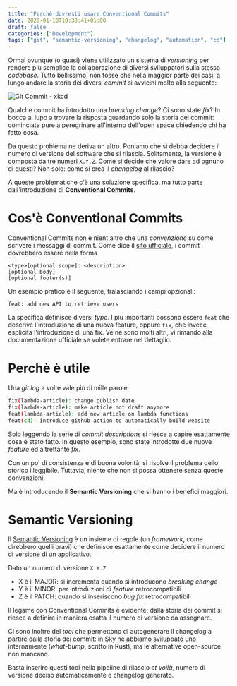 ```yaml
---
title: "Perchè dovresti usare Conventional Commits"
date: 2020-01-10T10:30:41+01:00
draft: false
categories: ["Development"]
tags: ["git", "semantic-versioning", "changelog", "automation", "cd"]
---
```


Ormai ovunque (o quasi) viene utilizzato un sistema di *versioning* per rendere più semplice la collaborazione di diversi sviluppatori sulla stessa *codebase*. Tutto bellissimo, non fosse che nella maggior parte dei casi, a lungo andare la storia dei diversi *commit* si avvicini molto alla seguente:

![Git Commit - xkcd](/img/articles/git_commit.png)

Qualche commit ha introdotto una *breaking change*? Ci sono state *fix*? In bocca al lupo a trovare la risposta guardando solo la storia dei commit: cominciate pure a peregrinare all'interno dell'open space chiedendo chi ha fatto cosa.

Da questo problema ne deriva un altro. Poniamo che si debba decidere il numero di versione del software che si rilascia. Solitamente, la versione è composta da tre numeri `X.Y.Z`. Come si decide che valore dare ad ognuno di questi? Non solo: come si crea il *changelog* al rilascio? 

A queste problematiche c'è una soluzione specifica, ma tutto parte dall'introduzione di **Conventional Commits**.

# Cos'è Conventional Commits

Conventional Commits non è nient'altro che una *convenzione* su come scrivere i messaggi di commit. Come dice il [sito ufficiale](https://www.conventionalcommits.org/en/v1.0.0/), i commit dovrebbero essere nella forma
```
<type>[optional scope]: <description>
[optional body]
[optional footer(s)]
```

Un esempio pratico è il seguente, tralasciando i campi opzionali:
```
feat: add new API to retrieve users
```
La specifica definisce diversi *type*. I più importanti possono essere `feat` che descrive l'introduzione di una nuova feature, oppure `fix`, che invece esplicita l'introduzione di una fix. Ve ne sono molti altri, vi rimando alla documentazione ufficiale se volete entrare nel dettaglio.

# Perchè è utile

Una *git log* a volte vale più di mille parole:
```bash
fix(lambda-article): change publish date
fix(lambda-article): make article not draft anymore
feat(lambda-article): add new article on lambda functions
feat(cd): introduce github action to automatically build website
```
Solo leggendo la serie di *commit descriptions* si riesce a capire esattamente cosa è stato fatto. In questo esempio, sono state introdotte due nuove *feature* ed altrettante *fix*.

Con un po' di consistenza e di buona volontà, si risolve il problema dello storico illeggibile. Tuttavia, niente che non si possa ottenere senza queste convenzioni. 

Ma è introducendo il **Semantic Versioning** che si hanno i benefici maggiori.

# Semantic Versioning

Il [Semantic Versioning](https://semver.org/) è un insieme di regole (un *framework*, come direbbero quelli bravi) che definisce esattamente come decidere il numero di versione di un applicativo. 

Dato un numero di versione `X.Y.Z`:

- X è il MAJOR: si incrementa quando si introducono *breaking change*
- Y è il MINOR: per introduzioni di *feature* retrocompatibili
- Z è il PATCH: quando si inseriscono *bug fix* retrocompatibili

Il legame con Conventional Commits è evidente: dalla storia dei commit si riesce a definire in maniera esatta il numero di versione da assegnare.

Ci sono inoltre dei *tool* che permettono di autogenerare il changelog a partire dalla storia dei commit: in Sky ne abbiamo sviluppato uno internamente (*what-bump*, scritto in Rust), ma le alternative open-source non mancano.

Basta inserire questi tool nella pipeline di rilascio *et voilà*, numero di versione deciso automaticamente e changelog generato.